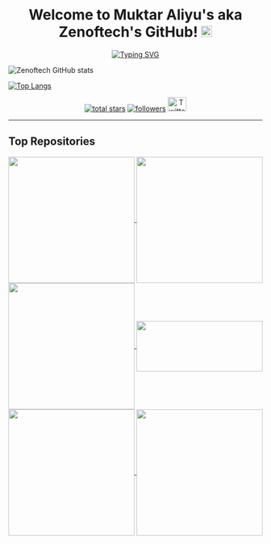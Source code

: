 <!-- code inspired by - https://github.com/marlenezw -->
<!-- Typing SVG by DenverCoder1 - https://github.com/DenverCoder1/readme-typing-svg -->
<h1 align="center">  
<!-- <a href="https://git.io/typing-svg"><img src="https://readme-typing-svg.demolab.com?font=Fira+Code&weight=600&size=30&duration=4999&pause=1000&color=2A1DEEDF&background=2E3238C&Vcenter=true&repeat=false&width=900&lines=Welcome+to+Muktar+Aliyu's+aka+Zenoftech's+ Github!" alt="Typing SVG" /></a> -->
Welcome to Muktar Aliyu's aka Zenoftech's GitHub!
 <img src="https://media.giphy.com/media/27UtynCENEhLgiAmik/giphy.gif" width="22" height="22">
</h1>

<p align="center">
  <a href="https://git.io/typing-svg"><img src="https://readme-typing-svg.demolab.com?font=Fira+Code&pause=100&color=A02CFD&width=450&lines=%F0%9F%91%8B+Hi!+Zenoftech+here+:);Software+Engineering+Student+@ALX;CSC+Undergraduate.;An+enthusiastic+programmer;who+loves+to+explore%2C;automate%2C+break%2C;learn%2C+and+hack+all+things!;I+like+to+build+and;learn+in+the+open%2C;sharing+new+projects%2C+insights;and+thoughts%2C+on+Twitter." alt="Typing SVG" /></a>
</p>

   ![Zenoftech GitHub stats](https://github-readme-stats.vercel.app/api?username=Zenoftech&show_icons=true&theme=tokyonight)
 
   [![Top Langs](https://github-readme-stats.vercel.app/api/top-langs/?username=Zenoftech&layout=whcompact)](https://github.com/Zenoftech/github-readme-stats&theme=tokyonight)

<p align="center">

  <a href="https://github.com/Zenoftech?tab=repositories&sort=stargazers">
    <img alt="total stars" title="Total stars on GitHub" src="https://custom-icon-badges.herokuapp.com/github/stars/Zenoftech?color=55960c&style=for-the-badge&labelColor=488207&logo=star"/></a>
  <a href="https://github.com/Zenoftech?tab=followers">
    <img alt="followers" title="Follow me on Github" src="https://custom-icon-badges.herokuapp.com/github/followers/Zenoftech?color=236ad3&labelColor=1155ba&style=for-the-badge&logo=person-add&label=Follow&logoColor=white"></a>
<!--    <a href="https://github.com/zeno/Simple-View-Counter">
    <img alt="views" title="GitHub profile views" src="https://freshidea.com/jonah/app/zenoftech1-profile-views"/></a> -->
  <a href="https://twitter.com/Zenoftech1"><img width="37px" height="28px" alt="Twitter" title="Twitter" src="https://i.imgur.com/UlUtoFm_d.webp?style=social&url=https%3A%2F%2Ftwitter.com%2FZenoftech1%2Ffollowers"></a>
</p>

 ---
## Top Repositories
<p align="left">
<a href="https://github.com/zenoftech/alx-system_engineering-devops">
  <img align="center" src="https://github-readme-stats.vercel.app/api/pin/?username=zenoftech&repo=alx-system_engineering-devops&theme=radical" width="250"/>
</a>
  
<a href="https://github.com/zenoftech/Python-Exercises">
  <img align="center" src="https://github-readme-stats.vercel.app/api/pin/?username=zenoftech&repo=Python-Exercises&theme=radical" width="250" />
</a>
  
<a href="https://github.com/zenoftech/pythonCal">
  <img align="center" src="https://github-readme-stats.vercel.app/api/pin/?username=zenoftech&repo=pythonCal&theme=radical" width="250" />
</a>
  
<a href="https://github.com/zenoftech/fun">
  <img align="center" src="https://github-readme-stats.vercel.app/api/pin/?username=zenoftech&repo=fun&theme=radical" width="250" height="100px" />
</a>
  
<a href="https://github.com/zenoftech/alx-zero_day">
  <img align="center" src="https://github-readme-stats.vercel.app/api/pin/?username=zenoftech&repo=alx-zero_day&theme=radical" width="250" />
</a>

<a href="https://github.com/zenoftech/ alx-pre_course">
  <img align="center" src="https://github-readme-stats.vercel.app/api/pin/?username=zenoftech&repo=alx-pre_course&theme=radical" width="250"/>
</a>
  </p>
